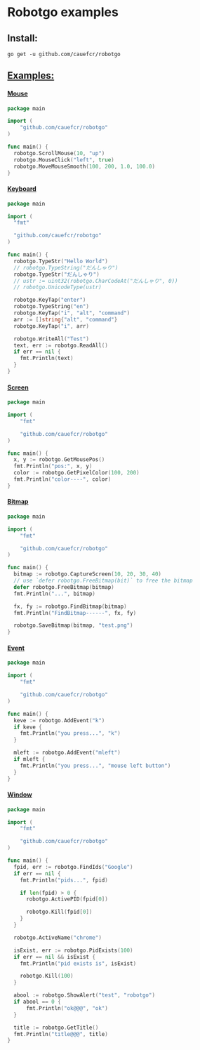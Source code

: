 # Robotgo examples

## Install:
```
go get -u github.com/cauefcr/robotgo  
```

## [Examples:](https://github.com/cauefcr/robotgo/blob/master/examples)

#### [Mouse](https://github.com/cauefcr/robotgo/blob/master/examples/mouse/main.go)

```Go
package main

import (
	"github.com/cauefcr/robotgo"
)

func main() {
  robotgo.ScrollMouse(10, "up")
  robotgo.MouseClick("left", true)
  robotgo.MoveMouseSmooth(100, 200, 1.0, 100.0)
} 
``` 

#### [Keyboard](https://github.com/cauefcr/robotgo/blob/master/examples/key/main.go)

```Go
package main

import (
  "fmt"

  "github.com/cauefcr/robotgo"
)

func main() {
  robotgo.TypeStr("Hello World")
  // robotgo.TypeString("だんしゃり")
  robotgo.TypeStr("だんしゃり")
  // ustr := uint32(robotgo.CharCodeAt("だんしゃり", 0))
  // robotgo.UnicodeType(ustr)

  robotgo.KeyTap("enter")
  robotgo.TypeString("en")
  robotgo.KeyTap("i", "alt", "command")
  arr := []string{"alt", "command"}
  robotgo.KeyTap("i", arr)

  robotgo.WriteAll("Test")
  text, err := robotgo.ReadAll()
  if err == nil {
    fmt.Println(text)
  }
} 
```

#### [Screen](https://github.com/cauefcr/robotgo/blob/master/examples/screen/main.go)

```Go
package main

import (
	"fmt"

	"github.com/cauefcr/robotgo"
)

func main() {
  x, y := robotgo.GetMousePos()
  fmt.Println("pos:", x, y)
  color := robotgo.GetPixelColor(100, 200)
  fmt.Println("color----", color)
} 
```

#### [Bitmap](https://github.com/cauefcr/robotgo/blob/master/examples/bitmap/main.go)

```Go
package main

import (
	"fmt"

	"github.com/cauefcr/robotgo"
)

func main() {
  bitmap := robotgo.CaptureScreen(10, 20, 30, 40)
  // use `defer robotgo.FreeBitmap(bit)` to free the bitmap
  defer robotgo.FreeBitmap(bitmap)
  fmt.Println("...", bitmap)

  fx, fy := robotgo.FindBitmap(bitmap)
  fmt.Println("FindBitmap------", fx, fy)

  robotgo.SaveBitmap(bitmap, "test.png")
} 
```

#### [Event](https://github.com/cauefcr/robotgo/blob/master/examples/event/main.go)

```Go
package main

import (
	"fmt"

	"github.com/cauefcr/robotgo"
)

func main() {
  keve := robotgo.AddEvent("k")
  if keve {
    fmt.Println("you press...", "k")
  }

  mleft := robotgo.AddEvent("mleft")
  if mleft {
    fmt.Println("you press...", "mouse left button")
  }
} 
```

#### [Window](https://github.com/cauefcr/robotgo/blob/master/examples/window/main.go)

```Go
package main

import (
	"fmt"

	"github.com/cauefcr/robotgo"
)

func main() {
  fpid, err := robotgo.FindIds("Google")
  if err == nil {
    fmt.Println("pids...", fpid)

    if len(fpid) > 0 {
      robotgo.ActivePID(fpid[0])

      robotgo.Kill(fpid[0])
    }
  }

  robotgo.ActiveName("chrome")

  isExist, err := robotgo.PidExists(100)
  if err == nil && isExist {
    fmt.Println("pid exists is", isExist)

    robotgo.Kill(100)
  }

  abool := robotgo.ShowAlert("test", "robotgo")
  if abool == 0 {
 	  fmt.Println("ok@@@", "ok")
  }

  title := robotgo.GetTitle()
  fmt.Println("title@@@", title)
} 
```